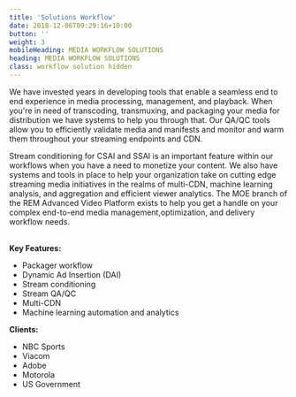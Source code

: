 ```yaml
---
title: 'Solutions Workflow'
date: 2018-12-06T09:29:16+10:00
button: ''
weight: 3
mobileHeading: MEDIA WORKFLOW SOLUTIONS
heading: MEDIA WORKFLOW SOLUTIONS
class: workflow solution hidden
---
```


We have invested years in developing tools that enable a seamless end to end experience in media processing, management, and playback. When you're in need of transcoding, transmuxing, and packaging your media for distribution we have systems to help you through that. Our QA/QC tools allow you to efficiently validate media and manifests and monitor and warm them throughout your streaming endpoints and CDN.

Stream conditioning for CSAI and SSAI is an important feature within our workflows when you have a need to monetize your content. We also have systems and tools in place to help your organization take on cutting edge streaming media initiatives in the realms of multi-CDN, machine learning analysis, and aggregation and efficient viewer analytics. The MOE branch of the REM Advanced Video Platform exists to help you get a handle on your complex end-to-end media management,optimization, and delivery workflow needs.
<br><br>

**Key Features:**

  * Packager workflow
  * Dynamic Ad Insertion (DAI)
  * Stream conditioning
  * Stream QA/QC
  * Multi-CDN
  * Machine learning automation and analytics

**Clients:**

  * NBC Sports
  * Viacom
  * Adobe
  * Motorola
  * US Government
